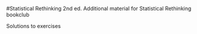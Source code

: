 #Statistical Rethinking 2nd ed.
Additional material for Statistical Rethinking bookclub

Solutions to exercises
